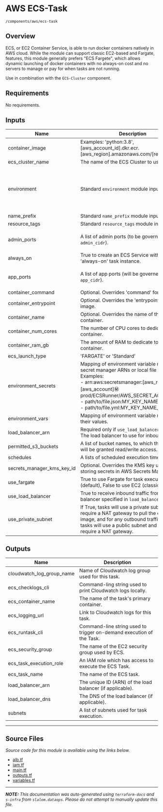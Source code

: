 
# AWS ECS-Task

`/components/aws/ecs-task`

## Overview


ECS, or EC2 Container Service, is able to run docker containers natively in AWS cloud. While the module can support classic EC2-based and Fargate,
features, this module generally prefers "ECS Fargete", which allows dynamic launching of docker containers with no always-on cost and no servers
to manage or pay for when tasks are not running.

Use in combination with the `ECS-Cluster` component.

## Requirements

No requirements.

## Inputs

| Name | Description | Type | Default | Required |
|------|-------------|------|---------|:--------:|
| container\_image | Examples: 'python:3.8', [aws\_account\_id].dkr.ecr.[aws\_region].amazonaws.com/[repo\_name] | `string` | n/a | yes |
| ecs\_cluster\_name | The name of the ECS Cluster to use. | `string` | n/a | yes |
| environment | Standard `environment` module input. | <pre>object({<br>    vpc_id          = string<br>    aws_region      = string<br>    public_subnets  = list(string)<br>    private_subnets = list(string)<br>  })</pre> | n/a | yes |
| name\_prefix | Standard `name_prefix` module input. | `string` | n/a | yes |
| resource\_tags | Standard `resource_tags` module input. | `map(string)` | n/a | yes |
| admin\_ports | A list of admin ports (to be governed by `admin_cidr`). | `list(string)` | <pre>[<br>  "8080"<br>]</pre> | no |
| always\_on | True to create an ECS Service with a single 'always-on' task instance. | `bool` | `false` | no |
| app\_ports | A list of app ports (will be governed by `app_cidr`). | `list(string)` | <pre>[<br>  "8080"<br>]</pre> | no |
| container\_command | Optional. Overrides 'command' for the image. | `any` | `null` | no |
| container\_entrypoint | Optional. Overrides the 'entrypoint' for the image. | `any` | `null` | no |
| container\_name | Optional. Overrides the name of the default container. | `string` | `"DefaultContainer"` | no |
| container\_num\_cores | The number of CPU cores to dedicate to the container. | `string` | `"4"` | no |
| container\_ram\_gb | The amount of RAM to dedicate to the container. | `string` | `"8"` | no |
| ecs\_launch\_type | 'FARGATE' or 'Standard' | `string` | `"FARGATE"` | no |
| environment\_secrets | Mapping of environment variable names to secret manager ARNs or local file secrets. Examples:<br> - arn:aws:secretsmanager:[aws\_region]:[aws\_account]:secret:prod/ECSRunner/AWS\_SECRET\_ACCESS\_KEY<br> - path/to/file.json:MY\_KEY\_NAME\_1<br> - path/to/file.yml:MY\_KEY\_NAME\_2 | `map(string)` | `{}` | no |
| environment\_vars | Mapping of environment variable names to their values. | `map(string)` | `{}` | no |
| load\_balancer\_arn | Required only if `use_load_balancer` = True. The load balancer to use for inbound traffic. | `string` | `null` | no |
| permitted\_s3\_buckets | A list of bucket names, to which the ECS task will be granted read/write access. | `list(string)` | `null` | no |
| schedules | A lists of scheduled execution times. | `set(string)` | `[]` | no |
| secrets\_manager\_kms\_key\_id | Optional. Overrides the KMS key used when storing secrets in AWS Secrets Manager. | `string` | `null` | no |
| use\_fargate | True to use Fargate for task execution (default), False to use EC2 (classic). | `bool` | `true` | no |
| use\_load\_balancer | True to receive inbound traffic from the load balancer specified in `load_balancer_arn`. | `bool` | `false` | no |
| use\_private\_subnet | If True, tasks will use a private subnet and will require a NAT gateway to pull the docker<br>image, and for any outbound traffic. If False, tasks will use a public subnet and will not<br>require a NAT gateway. | `bool` | `false` | no |

## Outputs

| Name | Description |
|------|-------------|
| cloudwatch\_log\_group\_name | Name of Cloudwatch log group used for this task. |
| ecs\_checklogs\_cli | Command-ling string used to print Cloudwatch logs locally. |
| ecs\_container\_name | The name of the task's primary container. |
| ecs\_logging\_url | Link to Cloudwatch logs for this task. |
| ecs\_runtask\_cli | Command-line string used to trigger on-demand execution of the Task. |
| ecs\_security\_group | The name of the EC2 security group used by ECS. |
| ecs\_task\_execution\_role | An IAM role which has access to execute the ECS Task. |
| ecs\_task\_name | The name of the ECS task. |
| load\_balancer\_arn | The unique ID (ARN) of the load balancer (if applicable). |
| load\_balancer\_dns | The DNS of the load balancer (if applicable). |
| subnets | A list of subnets used for task execution. |

---------------------

## Source Files

_Source code for this module is available using the links below._

* [alb.tf](https://github.com/slalom-ggp/dataops-infra/tree/master//components/aws/ecs-task/alb.tf)
* [iam.tf](https://github.com/slalom-ggp/dataops-infra/tree/master//components/aws/ecs-task/iam.tf)
* [main.tf](https://github.com/slalom-ggp/dataops-infra/tree/master//components/aws/ecs-task/main.tf)
* [outputs.tf](https://github.com/slalom-ggp/dataops-infra/tree/master//components/aws/ecs-task/outputs.tf)
* [variables.tf](https://github.com/slalom-ggp/dataops-infra/tree/master//components/aws/ecs-task/variables.tf)

---------------------

_**NOTE:** This documentation was auto-generated using
`terraform-docs` and `s-infra` from `slalom.dataops`.
Please do not attempt to manually update this file._

